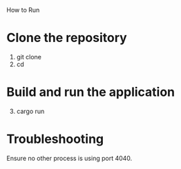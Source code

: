 How to Run

# Clone the repository
1. git clone <project url>
2. cd <respository directory>

# Build and run the  application
3. cargo run

# Troubleshooting
Ensure no other process is using port 4040.
